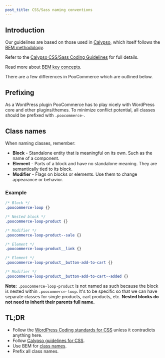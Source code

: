 ```yaml
---
post_title: CSS/Sass naming conventions
---
```


## Introduction

Our guidelines are based on those used in [Calypso](https://github.com/Automattic/wp-calypso), which itself follows the [BEM methodology](https://getbem.com/).

Refer to the [Calypso CSS/Sass Coding Guidelines](https://wpcalypso.wordpress.com/devdocs/docs/coding-guidelines/css.md) for full details.

Read more about [BEM key concepts](https://en.bem.info/methodology/key-concepts/).

There are a few differences in PooCommerce which are outlined below.

## Prefixing

As a WordPress plugin PooCommerce has to play nicely with WordPress core and other plugins/themes. To minimize conflict potential, all classes should be prefixed with `.poocommerce-`.

## Class names

When naming classes, remember:

- **Block** - Standalone entity that is meaningful on its own. Such as the name of a component.
- **Element** - Parts of a block and have no standalone meaning. They are semantically tied to its block.
- **Modifier** - Flags on blocks or elements. Use them to change appearance or behavior.

### Example

```css
/* Block */
.poocommerce-loop {}

/* Nested block */
.poocommerce-loop-product {}

/* Modifier */
.poocommerce-loop-product--sale {}

/* Element */
.poocommerce-loop-product__link {}

/* Element */
.poocommerce-loop-product__button-add-to-cart {}

/* Modifier */
.poocommerce-loop-product__button-add-to-cart--added {}
```

**Note:** `.poocommerce-loop-product` is not named as such because the block is nested within `.poocommerce-loop`. It's to be specific so that we can have separate classes for single products, cart products, etc. **Nested blocks do not need to inherit their parents full name.**

## TL;DR

- Follow the [WordPress Coding standards for CSS](https://make.wordpress.org/core/handbook/best-practices/coding-standards/css/) unless it contradicts anything here.
- Follow [Calypso guidelines for CSS](https://wpcalypso.wordpress.com/devdocs/docs/coding-guidelines/css.md).
- Use BEM for [class names](https://en.bem.info/methodology/naming-convention/).
- Prefix all class names.
